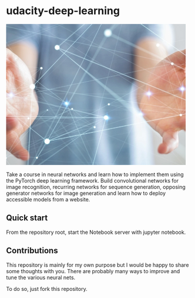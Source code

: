 # udacity-deep-learning

![Course](https://raw.githubusercontent.com/rodrigomasinocd/udacity-deep-learning/main/image/Captura%20de%20tela%202021-04-06%20093612.png)

Take a course in neural networks and learn how to implement them using the PyTorch deep learning framework. Build convolutional networks for image recognition, recurring networks for sequence generation, opposing generator networks for image generation and learn how to deploy accessible models from a website.


## Quick start

From the repository root, start the Notebook server with jupyter notebook.


## Contributions
This repository is mainly for my own purpose but I would be happy to share some thoughts with you. There are probably many ways to improve and tune the various neural nets.

To do so, just fork this repository.
